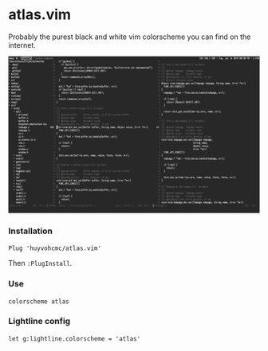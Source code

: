 # atlas.vim
Probably the purest black and white vim colorscheme you can find on the internet.

![screenshot](./screenshots/preview.png)

### Installation

```vim
Plug 'huyvohcmc/atlas.vim'
```

Then `:PlugInstall`.

### Use

```vim
colorscheme atlas
```

### Lightline config

```vim
let g:lightline.colorscheme = 'atlas'
```
